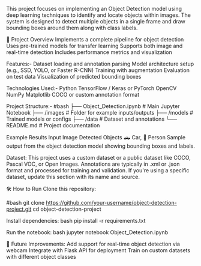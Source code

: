 This project focuses on implementing an Object Detection model using deep learning techniques to identify and locate objects within images. The system is designed to detect multiple objects in a single frame and draw bounding boxes around them along with class labels.

🧾 Project Overview Implements a complete pipeline for object detection Uses pre-trained models for transfer learning Supports both image and real-time detection Includes performance metrics and visualization

Features:- Dataset loading and annotation parsing Model architecture setup (e.g., SSD, YOLO, or Faster R-CNN) Training with augmentation Evaluation on test data Visualization of predicted bounding boxes

Technologies Used:- Python TensorFlow / Keras or PyTorch OpenCV NumPy Matplotlib COCO or custom annotation format

Project Structure:- #bash ├── Object_Detection.ipynb # Main Jupyter Notebook ├── /images # Folder for example inputs/outputs ├── /models # Trained models or configs ├── /data # Dataset and annotations └── README.md # Project documentation

Example Results Input Image Detected Objects 🛻 Car, 🧍 Person Sample output from the object detection model showing bounding boxes and labels.

Dataset: This project uses a custom dataset or a public dataset like COCO, Pascal VOC, or Open Images. Annotations are typically in .xml or .json format and processed for training and validation. If you're using a specific dataset, update this section with its name and source.

🛠️ How to Run Clone this repository:

#bash git clone https://github.com/your-username/object-detection-project.git cd object-detection-project

Install dependencies: bash pip install -r requirements.txt

Run the notebook: bash jupyter notebook Object_Detection.ipynb

📌 Future Improvements: Add support for real-time object detection via webcam Integrate with Flask API for deployment Train on custom datasets with different object classes
